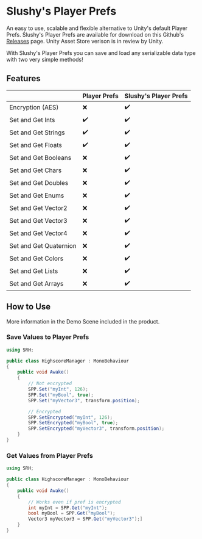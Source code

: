 # Slushy's Player Prefs
An easy to use, scalable and flexible alternative to Unity's default Player Prefs. Slushy's Player Prefs are available for download on this Github's [Releases](https://github.com/SlushyRH/Slushys-Player-Prefs/releases) page. Unity Asset Store verison is in review by Unity.

With Slushy's Player Prefs you can save and load any serializable data type with two very simple methods!

## Features
|                             | Player Prefs     | Slushy's Player Prefs
|-----------------------------|------------------|------------------
| Encryption (AES)            |❌|✔️
| Set and Get Ints            |✔️|✔️
| Set and Get Strings         |✔️|✔️
| Set and Get Floats          |✔️|✔️
| Set and Get Booleans        |❌|✔️
| Set and Get Chars           |❌|✔️
| Set and Get Doubles         |❌|✔️
| Set and Get Enums           |❌|✔️
| Set and Get Vector2         |❌|✔️
| Set and Get Vector3         |❌|✔️
| Set and Get Vector4         |❌|✔️
| Set and Get Quaternion      |❌|✔️
| Set and Get Colors          |❌|✔️
| Set and Get Lists           |❌|✔️
| Set and Get Arrays          |❌|✔️

## How to Use
More information in the Demo Scene included in the product.
### Save Values to Player Prefs
```` C#
using SRH;

public class HighscoreManager : MonoBehaviour
{
    public void Awake()
    {
        // Not encrypted
        SPP.Set("myInt", 126);
        SPP.Set("myBool", true);
        SPP.Set("myVector3", transform.position);

        // Encrypted
        SPP.SetEncrypted("myInt", 126);
        SPP.SetEncrypted("myBool", true);
        SPP.SetEncrypted("myVector3", transform.position);
    }
}
````
### Get Values from Player Prefs
```` C#
using SRH;

public class HighscoreManager : MonoBehaviour
{
    public void Awake()
    {
        // Works even if pref is encrypted
        int myInt = SPP.Get("myInt");
        bool myBool = SPP.Get("myBool");
        Vector3 myVector3 = SPP.Get("myVector3");]
    }
}
````
